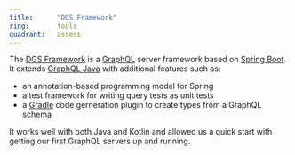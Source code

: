 ```yaml
---
title:      "DGS Framework"
ring:       tools
quadrant:   assess
---
```


The [DGS Framework](https://netflix.github.io/dgs/) is a [GraphQL](https://graphql.org/) server framework based on [Spring Boot](https://spring.io/projects/spring-boot/). It extends [GraphQL Java](https://www.graphql-java.com/) with additional features such as:
- an annotation-based programming model for Spring
- a test framework for writing query tests as unit tests
- a [Gradle](https://gradle.org/) code gerneration plugin to create types from a GraphQL schema

It works well with both Java and Kotlin and allowed us a quick start with getting our first GraphQL servers up and running.
